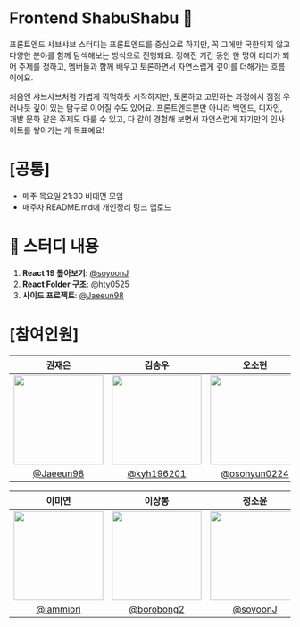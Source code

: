 # Frontend ShabuShabu 🍲

프론트엔드 샤브샤브 스터디는 프론트엔드를 중심으로 하지만, 꼭 그에만 국한되지 않고 다양한 분야를 함께 탐색해보는 방식으로 진행돼요. 정해진 기간 동안 한 명이 리더가 되어 주제를 정하고, 멤버들과 함께 배우고 토론하면서 자연스럽게 깊이를 더해가는 흐름이에요.

처음엔 샤브샤브처럼 가볍게 찍먹하듯 시작하지만, 토론하고 고민하는 과정에서 점점 우러나듯 깊이 있는 탐구로 이어질 수도 있어요. 프론트엔드뿐만 아니라 백엔드, 디자인, 개발 문화 같은 주제도 다룰 수 있고, 다 같이 경험해 보면서 자연스럽게 자기만의 인사이트를 쌓아가는 게 목표예요!


# [공통]
- 매주 목요일 21:30 비대면 모임
- 매주차 README.md에 개인정리 링크 업로드


# 🥬 스터디 내용

1. <b>React 19 톺아보기</b>: [@soyoonJ](https://github.com/soyoonJ)
2. <b>React Folder 구조</b>: [@hty0525](https://github.com/hty0525)
3. <b>사이드 프로젝트</b>: [@Jaeeun98](https://github.com/Jaeeun98)


# [참여인원]

|                                      권재은                                      |                                      김승우                                      |                                      오소현                                      |
| :------------------------------------------------------------------------------: | :------------------------------------------------------------------------------: | :------------------------------------------------------------------------------: |
| <img width="160px" src="https://avatars.githubusercontent.com/u/58484758?v=4" /> | <img width="160px" src="https://avatars.githubusercontent.com/u/53055051?v=4" /> | <img width="160px" src="https://avatars.githubusercontent.com/u/53892427?v=4" /> |
|                     [@Jaeeun98](https://github.com/Jaeeun98)                     |                    [@kyh196201](https://github.com/kyh196201)                    |                  [@osohyun0224](https://github.com/osohyun0224)                  |

|                                      이미연                                      |                                      이상봉                                      |                                      정소윤                                      |                                      황태영                                      |
| :------------------------------------------------------------------------------: | :------------------------------------------------------------------------------: | :------------------------------------------------------------------------------: | :------------------------------------------------------------------------------: |
| <img width="160px" src="https://avatars.githubusercontent.com/u/46439995?v=4" /> | <img width="160px" src="https://avatars.githubusercontent.com/u/69666944?v=4" /> | <img width="160px" src="https://avatars.githubusercontent.com/u/96245651?v=4" /> | <img width="160px" src="https://avatars.githubusercontent.com/u/89963995?v=4" /> |
|                     [@iammiori](https://github.com/iammiori)                     |                    [@borobong2](https://github.com/borobong2)                    |                      [@soyoonJ](https://github.com/soyoonJ)                      |                      [@hty0525](https://github.com/hty0525)                      |
